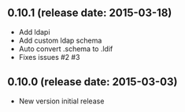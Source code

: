 ## 0.10.1 (release date: 2015-03-18)
  - Add ldapi
  - Add custom ldap schema 
  - Auto convert .schema to .ldif
  - Fixes issues #2 #3

## 0.10.0 (release date: 2015-03-03)
  - New version initial release